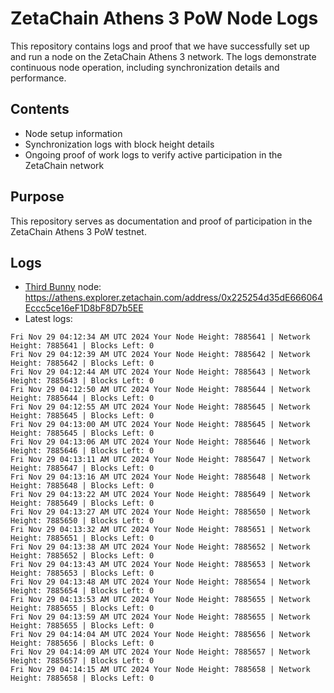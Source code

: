# ZetaChain Athens 3 PoW Node Logs
This repository contains logs and proof that we have successfully set up and run a node on the ZetaChain Athens 3 network. The logs demonstrate continuous node operation, including synchronization details and performance.

## Contents
- Node setup information
- Synchronization logs with block height details
- Ongoing proof of work logs to verify active participation in the ZetaChain network

## Purpose
This repository serves as documentation and proof of participation in the ZetaChain Athens 3 PoW testnet.

## Logs

- [Third Bunny](https://thirdbunny.xyz/) node: https://athens.explorer.zetachain.com/address/0x225254d35dE666064Eccc5ce16eF1D8bF8D7b5EE
- Latest logs:
```
Fri Nov 29 04:12:34 AM UTC 2024 Your Node Height: 7885641 | Network Height: 7885641 | Blocks Left: 0
Fri Nov 29 04:12:39 AM UTC 2024 Your Node Height: 7885642 | Network Height: 7885642 | Blocks Left: 0
Fri Nov 29 04:12:44 AM UTC 2024 Your Node Height: 7885643 | Network Height: 7885643 | Blocks Left: 0
Fri Nov 29 04:12:50 AM UTC 2024 Your Node Height: 7885644 | Network Height: 7885644 | Blocks Left: 0
Fri Nov 29 04:12:55 AM UTC 2024 Your Node Height: 7885645 | Network Height: 7885645 | Blocks Left: 0
Fri Nov 29 04:13:00 AM UTC 2024 Your Node Height: 7885645 | Network Height: 7885645 | Blocks Left: 0
Fri Nov 29 04:13:06 AM UTC 2024 Your Node Height: 7885646 | Network Height: 7885646 | Blocks Left: 0
Fri Nov 29 04:13:11 AM UTC 2024 Your Node Height: 7885647 | Network Height: 7885647 | Blocks Left: 0
Fri Nov 29 04:13:16 AM UTC 2024 Your Node Height: 7885648 | Network Height: 7885648 | Blocks Left: 0
Fri Nov 29 04:13:22 AM UTC 2024 Your Node Height: 7885649 | Network Height: 7885649 | Blocks Left: 0
Fri Nov 29 04:13:27 AM UTC 2024 Your Node Height: 7885650 | Network Height: 7885650 | Blocks Left: 0
Fri Nov 29 04:13:32 AM UTC 2024 Your Node Height: 7885651 | Network Height: 7885651 | Blocks Left: 0
Fri Nov 29 04:13:38 AM UTC 2024 Your Node Height: 7885652 | Network Height: 7885652 | Blocks Left: 0
Fri Nov 29 04:13:43 AM UTC 2024 Your Node Height: 7885653 | Network Height: 7885653 | Blocks Left: 0
Fri Nov 29 04:13:48 AM UTC 2024 Your Node Height: 7885654 | Network Height: 7885654 | Blocks Left: 0
Fri Nov 29 04:13:53 AM UTC 2024 Your Node Height: 7885655 | Network Height: 7885655 | Blocks Left: 0
Fri Nov 29 04:13:59 AM UTC 2024 Your Node Height: 7885655 | Network Height: 7885655 | Blocks Left: 0
Fri Nov 29 04:14:04 AM UTC 2024 Your Node Height: 7885656 | Network Height: 7885656 | Blocks Left: 0
Fri Nov 29 04:14:09 AM UTC 2024 Your Node Height: 7885657 | Network Height: 7885657 | Blocks Left: 0
Fri Nov 29 04:14:15 AM UTC 2024 Your Node Height: 7885658 | Network Height: 7885658 | Blocks Left: 0
```

